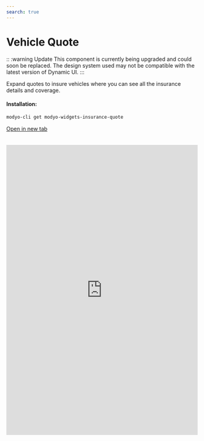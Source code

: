 ```yaml
---
search: true
---
```


# Vehicle Quote

:: :warning Update
This component is currently being upgraded and could soon be replaced. The design system used may not be compatible with the latest version of Dynamic UI.
:::

Expand quotes to insure vehicles where you can see all the insurance details and coverage.

#### Installation:

```bash
modyo-cli get modyo-widgets-insurance-quote
```

[Open in new tab](https://widgets.modyo.com/insurance/retail/quote)

<iframe id="widgetFrame" src="https://widgets.modyo.com/insurance/retail/quote" width="100%" frameBorder="0" style="min-height:762px;overflow:auto;margin-top:20px;"/>

| Features | Description |
| ------------- | ----------- |
| Overview of the vehicle | View where vehicle data such as brand, make, model, and year are filled in. |
| Personal Summary | View to fill out the information for which you are applying for insurance. The following information is requested by default: Name, Surname, RUT, Date of Birth, Gender, Email, Telephone Number. |
| Overview of insurance | View of the insurance that meets the specifications of the car. Clicking <b> View details and coverage </b> opens a side window where you can see the insurance coverage in detail. Clicking <b> Buy </b> will take you to the insurance application screen.|
| Insurance Application | This screen asks for the details of the vehicle to be insured and the owner such as the serial number of the engine, address, emergency contacts, etc. | 

<script>

  export default {
    mounted() {

      function setIframeHeightCO(id, ht) {
          var ifrm = document.getElementById(id);
          if(ifrm) {
            ifrm.style.height = ht + 4 + "px";
          }
      }
      // iframed document sends its height using postMessage
      function handleDocHeightMsg(e) {
          // check origin
          if ( e.origin === 'https://widgets.modyo.com' ) {
              // parse data
              var data = JSON.parse( e.data );

              console.log('data:', data)
              // check data object
              if ( data['docHeight'] ) {
                  setIframeHeightCO( 'widgetFrame', data['docHeight'] );
              } else {
                  setIframeHeightCO( 'widgetFrame', 700 );
              }
          }
      }

      // assign message handler
      if ( window.addEventListener ) {
          window.addEventListener('message', handleDocHeightMsg, false);
      }
    }
  }
 </script>